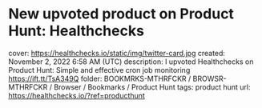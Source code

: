 # New upvoted product on Product Hunt: Healthchecks

cover: https://healthchecks.io/static/img/twitter-card.jpg
created: November 2, 2022 6:58 AM (UTC)
description: I upvoted Healthchecks on Product Hunt: Simple and effective cron job monitoring https://ift.tt/TsA349Q
folder: BOOKMRKS-MTHRFCKR / BROWSR-MTHRFCKR / Browser / Bookmarks / Product Hunt
tags: product hunt
url: https://healthchecks.io/?ref=producthunt